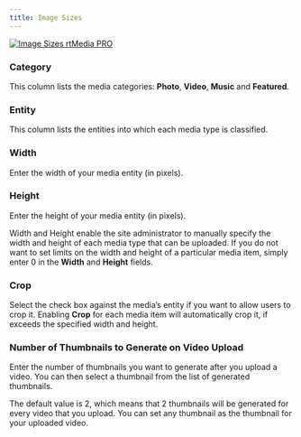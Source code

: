 ```yaml
---
title: Image Sizes
---
```


[![Image Sizes rtMedia PRO](http://docs.rtcamp.com/wp-content/uploads/2014/06/Image-Sizes-rtMedia-PRO.jpg)](http://docs.rtcamp.com/wp-content/uploads/2014/06/Image-Sizes-rtMedia-PRO.jpg)


### Category


This column lists the media categories: **Photo**, **Video**, **Music** and **Featured**.


### Entity


This column lists the entities into which each media type is classified.


### Width


Enter the width of your media entity (in pixels).


### Height


Enter the height of your media entity (in pixels).

Width and Height enable the site administrator to manually specify the width and height of each media type that can be uploaded. If you do not want to set limits on the width and height of a particular media item, simply enter 0 in the **Width** and **Height** fields.


### Crop


Select the check box against the media’s entity if you want to allow users to crop it. Enabling **Crop** for each media item will automatically crop it, if exceeds the specified width and height.


### Number of Thumbnails to Generate on Video Upload


Enter the number of thumbnails you want to generate after you upload a video. You can then select a thumbnail from the list of generated thumbnails.

The default value is 2, which means that 2 thumbnails will be generated for every video that you upload. You can set any thumbnail as the thumbnail for your uploaded video.